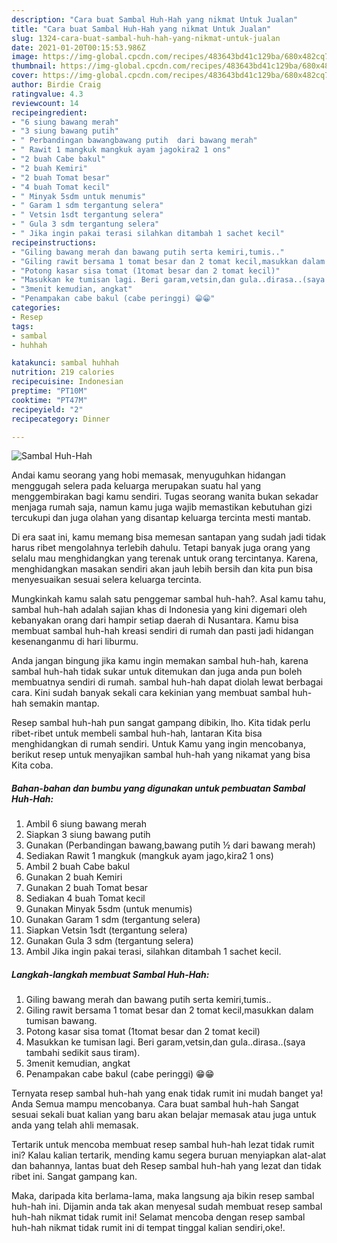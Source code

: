 ```yaml
---
description: "Cara buat Sambal Huh-Hah yang nikmat Untuk Jualan"
title: "Cara buat Sambal Huh-Hah yang nikmat Untuk Jualan"
slug: 1324-cara-buat-sambal-huh-hah-yang-nikmat-untuk-jualan
date: 2021-01-20T00:15:53.986Z
image: https://img-global.cpcdn.com/recipes/483643bd41c129ba/680x482cq70/sambal-huh-hah-foto-resep-utama.jpg
thumbnail: https://img-global.cpcdn.com/recipes/483643bd41c129ba/680x482cq70/sambal-huh-hah-foto-resep-utama.jpg
cover: https://img-global.cpcdn.com/recipes/483643bd41c129ba/680x482cq70/sambal-huh-hah-foto-resep-utama.jpg
author: Birdie Craig
ratingvalue: 4.3
reviewcount: 14
recipeingredient:
- "6 siung bawang merah"
- "3 siung bawang putih"
- " Perbandingan bawangbawang putih  dari bawang merah"
- " Rawit 1 mangkuk mangkuk ayam jagokira2 1 ons"
- "2 buah Cabe bakul"
- "2 buah Kemiri"
- "2 buah Tomat besar"
- "4 buah Tomat kecil"
- " Minyak 5sdm untuk menumis"
- " Garam 1 sdm tergantung selera"
- " Vetsin 1sdt tergantung selera"
- " Gula 3 sdm tergantung selera"
- " Jika ingin pakai terasi silahkan ditambah 1 sachet kecil"
recipeinstructions:
- "Giling bawang merah dan bawang putih serta kemiri,tumis.."
- "Giling rawit bersama 1 tomat besar dan 2 tomat kecil,masukkan dalam tumisan bawang."
- "Potong kasar sisa tomat (1tomat besar dan 2 tomat kecil)"
- "Masukkan ke tumisan lagi. Beri garam,vetsin,dan gula..dirasa..(saya tambahi sedikit saus tiram)."
- "3menit kemudian, angkat"
- "Penampakan cabe bakul (cabe peringgi) 😁😁"
categories:
- Resep
tags:
- sambal
- huhhah

katakunci: sambal huhhah 
nutrition: 219 calories
recipecuisine: Indonesian
preptime: "PT10M"
cooktime: "PT47M"
recipeyield: "2"
recipecategory: Dinner

---
```



![Sambal Huh-Hah](https://img-global.cpcdn.com/recipes/483643bd41c129ba/680x482cq70/sambal-huh-hah-foto-resep-utama.jpg)

Andai kamu seorang yang hobi memasak, menyuguhkan hidangan menggugah selera pada keluarga merupakan suatu hal yang menggembirakan bagi kamu sendiri. Tugas seorang  wanita bukan sekadar menjaga rumah saja, namun kamu juga wajib memastikan kebutuhan gizi tercukupi dan juga olahan yang disantap keluarga tercinta mesti mantab.

Di era  saat ini, kamu memang bisa memesan santapan yang sudah jadi tidak harus ribet mengolahnya terlebih dahulu. Tetapi banyak juga orang yang selalu mau menghidangkan yang terenak untuk orang tercintanya. Karena, menghidangkan masakan sendiri akan jauh lebih bersih dan kita pun bisa menyesuaikan sesuai selera keluarga tercinta. 



Mungkinkah kamu salah satu penggemar sambal huh-hah?. Asal kamu tahu, sambal huh-hah adalah sajian khas di Indonesia yang kini digemari oleh kebanyakan orang dari hampir setiap daerah di Nusantara. Kamu bisa membuat sambal huh-hah kreasi sendiri di rumah dan pasti jadi hidangan kesenanganmu di hari liburmu.

Anda jangan bingung jika kamu ingin memakan sambal huh-hah, karena sambal huh-hah tidak sukar untuk ditemukan dan juga anda pun boleh membuatnya sendiri di rumah. sambal huh-hah dapat diolah lewat berbagai cara. Kini sudah banyak sekali cara kekinian yang membuat sambal huh-hah semakin mantap.

Resep sambal huh-hah pun sangat gampang dibikin, lho. Kita tidak perlu ribet-ribet untuk membeli sambal huh-hah, lantaran Kita bisa menghidangkan di rumah sendiri. Untuk Kamu yang ingin mencobanya, berikut resep untuk menyajikan sambal huh-hah yang nikamat yang bisa Kita coba.

<!--inarticleads1-->

##### Bahan-bahan dan bumbu yang digunakan untuk pembuatan Sambal Huh-Hah:

1. Ambil 6 siung bawang merah
1. Siapkan 3 siung bawang putih
1. Gunakan  (Perbandingan bawang,bawang putih ½ dari bawang merah)
1. Sediakan  Rawit 1 mangkuk (mangkuk ayam jago,kira2 1 ons)
1. Ambil 2 buah Cabe bakul
1. Gunakan 2 buah Kemiri
1. Gunakan 2 buah Tomat besar
1. Sediakan 4 buah Tomat kecil
1. Gunakan  Minyak 5sdm (untuk menumis)
1. Gunakan  Garam 1 sdm (tergantung selera)
1. Siapkan  Vetsin 1sdt (tergantung selera)
1. Gunakan  Gula 3 sdm (tergantung selera)
1. Ambil  Jika ingin pakai terasi, silahkan ditambah 1 sachet kecil.




<!--inarticleads2-->

##### Langkah-langkah membuat Sambal Huh-Hah:

1. Giling bawang merah dan bawang putih serta kemiri,tumis..
1. Giling rawit bersama 1 tomat besar dan 2 tomat kecil,masukkan dalam tumisan bawang.
1. Potong kasar sisa tomat (1tomat besar dan 2 tomat kecil)
1. Masukkan ke tumisan lagi. Beri garam,vetsin,dan gula..dirasa..(saya tambahi sedikit saus tiram).
1. 3menit kemudian, angkat
1. Penampakan cabe bakul (cabe peringgi) 😁😁




Ternyata resep sambal huh-hah yang enak tidak rumit ini mudah banget ya! Anda Semua mampu mencobanya. Cara buat sambal huh-hah Sangat sesuai sekali buat kalian yang baru akan belajar memasak atau juga untuk anda yang telah ahli memasak.

Tertarik untuk mencoba membuat resep sambal huh-hah lezat tidak rumit ini? Kalau kalian tertarik, mending kamu segera buruan menyiapkan alat-alat dan bahannya, lantas buat deh Resep sambal huh-hah yang lezat dan tidak ribet ini. Sangat gampang kan. 

Maka, daripada kita berlama-lama, maka langsung aja bikin resep sambal huh-hah ini. Dijamin anda tak akan menyesal sudah membuat resep sambal huh-hah nikmat tidak rumit ini! Selamat mencoba dengan resep sambal huh-hah nikmat tidak rumit ini di tempat tinggal kalian sendiri,oke!.

